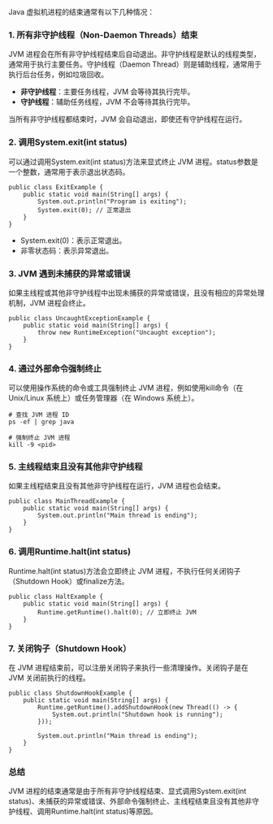 Java 虚拟机进程的结束通常有以下几种情况：
### 1. 所有非守护线程（Non-Daemon Threads）结束
JVM 进程会在所有非守护线程结束后自动退出。非守护线程是默认的线程类型，通常用于执行主要任务。守护线程（Daemon Thread）则是辅助线程，通常用于执行后台任务，例如垃圾回收。

- **非守护线程**：主要任务线程，JVM 会等待其执行完毕。
- **守护线程**：辅助任务线程，JVM 不会等待其执行完毕。

当所有非守护线程都结束时，JVM 会自动退出，即使还有守护线程在运行。
### 2. 调用System.exit(int status)
可以通过调用System.exit(int status)方法来显式终止 JVM 进程。status参数是一个整数，通常用于表示退出状态码。
```
public class ExitExample {
    public static void main(String[] args) {
        System.out.println("Program is exiting");
        System.exit(0); // 正常退出
    }
}
```

- System.exit(0)：表示正常退出。
- 非零状态码：表示异常退出。
### 3. JVM 遇到未捕获的异常或错误
如果主线程或其他非守护线程中出现未捕获的异常或错误，且没有相应的异常处理机制，JVM 进程会终止。
```
public class UncaughtExceptionExample {
    public static void main(String[] args) {
        throw new RuntimeException("Uncaught exception");
    }
}
```
### 4. 通过外部命令强制终止
可以使用操作系统的命令或工具强制终止 JVM 进程，例如使用kill命令（在 Unix/Linux 系统上）或任务管理器（在 Windows 系统上）。
```
# 查找 JVM 进程 ID
ps -ef | grep java

# 强制终止 JVM 进程
kill -9 <pid>
```
### 5. 主线程结束且没有其他非守护线程
如果主线程结束且没有其他非守护线程在运行，JVM 进程也会结束。
```
public class MainThreadExample {
    public static void main(String[] args) {
        System.out.println("Main thread is ending");
    }
}
```
### 6. 调用Runtime.halt(int status)
Runtime.halt(int status)方法会立即终止 JVM 进程，不执行任何关闭钩子（Shutdown Hook）或finalize方法。
```
public class HaltExample {
    public static void main(String[] args) {
        Runtime.getRuntime().halt(0); // 立即终止 JVM
    }
}
```
### 7. 关闭钩子（Shutdown Hook）
在 JVM 进程结束前，可以注册关闭钩子来执行一些清理操作。关闭钩子是在 JVM 关闭前执行的线程。
```
public class ShutdownHookExample {
    public static void main(String[] args) {
        Runtime.getRuntime().addShutdownHook(new Thread(() -> {
            System.out.println("Shutdown hook is running");
        }));

        System.out.println("Main thread is ending");
    }
}
```
### 总结
JVM 进程的结束通常是由于所有非守护线程结束、显式调用System.exit(int status)、未捕获的异常或错误、外部命令强制终止、主线程结束且没有其他非守护线程、调用Runtime.halt(int status)等原因。
